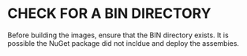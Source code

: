 # CHECK FOR A BIN DIRECTORY 

Before building the images, ensure that the BIN directory exists. It is possible the NuGet package did not incldue and deploy the assembies.

